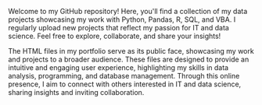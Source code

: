 Welcome to my GitHub repository! Here, you'll find a collection of my data projects showcasing my work with Python, Pandas, R, SQL, and VBA. I regularly upload new projects that reflect my passion for IT and data science. Feel free to explore, collaborate, and share your insights!

The HTML files in my portfolio serve as its public face, showcasing my work and projects to a broader audience. These files are designed to provide an intuitive and engaging user experience, highlighting my skills in data analysis, programming, and database management. Through this online presence, I aim to connect with others interested in IT and data science, sharing insights and inviting collaboration.

